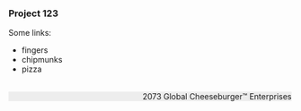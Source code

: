 ### Project 123

Some links:
  - fingers
  - chipmunks
  - pizza

<p style="margin-top: 2rem; background-color: #88888822; text-align: right">2073 Global Cheeseburger™ Enterprises</p>
